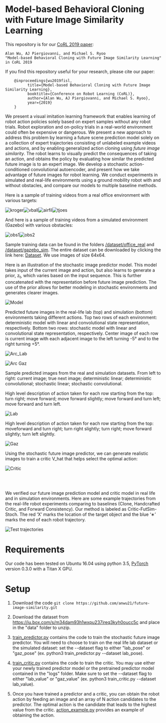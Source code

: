 # Model-based Behavioral Cloning with Future Image Similarity Learning

This repository is for our [CoRL 2019 paper](http://arxiv.org/abs/1910.03157):

    Alan Wu, AJ Piergiovanni, and Michael S. Ryoo
    "Model-based Behavioral Cloning with Future Image Similarity Learning"
    in CoRL 2019

If you find this repository useful for your research, please cite our paper:

        @inproceedings{wu2019fisl,
              title={Model-based Behavioral Cloning with Future Image Similarity Learning},
              booktitle={Conference on Robot Learning (CoRL)},
              author={Alan Wu, AJ Piergiovanni, and Michael S. Ryoo},
              year={2019}
        }
        
We present a visual imitation learning framework that enables learning of robot action policies solely based on expert samples without any robot trials. Robot exploration and on-policy trials in a real-world environment could often be expensive or dangerous. We present a new approach to address this problem by learning a future scene prediction model solely on a collection of expert trajectories consisting of unlabeled example videos and actions, and by enabling generalized action cloning using _future image similarity_. The robot learns to visually predict the consequences of taking an action, and obtains the policy by evaluating how similar the predicted future image is to an expert image. We develop a stochastic action-conditioned convolutional autoencoder, and present how we take advantage of future images for robot learning.  We conduct experiments in simulated and real-life environments using a ground mobility robot with and without obstacles, and compare our models to multiple baseline methods.

Here is a sample of training videos from a real office environment with various targets:

![kroger](/dataset/office_real/kroger/run1/kroger.gif)![vball](/dataset/office_real/vball/run1/vball.gif)![airfil](/dataset/office_real/airfil/run1/airfil.gif)![tjoes](/dataset/office_real/tjoes/run1/tjoes.gif)

And here is a sample of training videos from a simulated environment (Gazebo) with various obstacles:

![obs1](/dataset/gazebo_sim/obs1/run1/obs1.gif)![obs2](/dataset/gazebo_sim/obs2/run1/obs2.gif)

Sample training data can be found in the folders [/dataset/office_real](/dataset/office_real) and [/dataset/gazebo_sim](/dataset/gazebo_sim). The entire dataset can be downloaded by clicking the link here: <a href="https://iu.box.com/s/nlu8y7yc9863w2yc1pgl9p2s2jxcjlde">Dataset</a>. We use images of size 64x64.

Here is an illustration of the stochastic image predictor model.  This model takes input of the current image and action, but also learns to generate a prior, z<sub>t</sub>, which varies based on the input sequence.  This is further concatenated with the representation before future image prediction. The use of the prior allows for better modeling in stochastic environments and generates clearer images.

![Model](/figures/model_svg.png)

Predicted future images in the real-life lab (top) and simulation (bottom) environments taking different actions. Top two rows of each environment: deterministic model with linear and convolutional state representation, respectively. Bottom two rows: stochastic model with linear and convolutional state representation, respectively. Center image of each row is current image with each adjacent image to the left turning -5° and to the right turning +5°.

![Arc_Lab](/figures/predicted_arc_lab.png)

![Arc Gaz](/figures/predicted_arc_gaz.png)

Sample predicted images from the real and simulation datasets.  From left to right: current image; true next image; deterministic linear; deterministic convolutional; stochastic linear; stochastic convolutional. 

High level description of action taken for each row starting from the top: turn right; move forward; move forward slightly; move forward and turn left; move forward and turn left. 

![Lab](/figures/predicted_lab.png)

High level description of action taken for each row starting from the top: moveforward and turn right; turn right slightly; turn right; move forward slightly; turn left slightly.

![Gaz](/figures/predicted_gaz.png)

Using the stochastic future image predictor, we can generate realistic images to train a critic V_hat that helps select the optimal action:

![Critic](/figures/critic-training.png)

<br />
<br />

We verified our future image prediction model and critic model in real life and in simulation environments. Here are some example trajectories from the real-life robot experiments comparing to baselines (Clone, Handcrafted Critic, and Forward Consistency). Our method is labeled as Critic-FutSim-Stoch. The red ‘X’ marks the location of the target object and the blue ‘∗’ marks the end of each robot trajectory.

![Test trajectories](/figures/imitation_traj_airfil.png)


# Requirements

Our code has been tested on Ubuntu 16.04 using python 3.5, [PyTorch](pytorch.org) version 0.3.0 with a Titan X GPU.


# Setup

1. Download the code ```git clone https://github.com/anwu21/future-image-similarity.git```

2. Download the dataset from https://iu.box.com/s/m34dam93h1wxpu237ireq3kyh0oucc5c and place in the "data" folder to unzip.

3. [train_predictor.py](train_predictor.py) contains the code to train the stochastic future image predictor.  You will need to choose to train on the real life lab dataset or the simulated dataset: set the --dataset flag to either "lab_pose" or "gaz_pose" (ex. python3 train_predictor.py --dataset lab_pose).

4. [train_critic.py](train_critic.py) contains the code to train the critic.  You may use either your newly trained predictor model or the pretrained predictor model contained in the "logs" folder.  Make sure to set the --dataset flag to either "lab_value" or "gaz_value" (ex. python3 train_critic.py --dataset lab_value).

5. Once you have trained a predictor and a critic, you can obtain the robot action by feeding an image and an array of N action candidates to the predictor.  The optimal action is the candidate that leads to the highest value from the critic.  [action_example.py](action_example.py) provides an example of obtaining the action.
